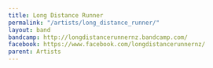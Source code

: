 ```yaml
---
title: Long Distance Runner
permalink: "/artists/long_distance_runner/"
layout: band
bandcamp: http://longdistancerunnernz.bandcamp.com/
facebook: https://www.facebook.com/longdistancerunnernz/
parent: Artists
---
```

